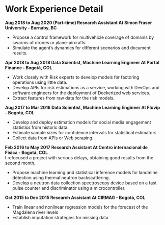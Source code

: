 # Work Experience Detail

**Aug 2018  to  Aug 2020 (Part-time) Research Assistant 	At Simon Fraser University - Burnaby, BC**
* Propose a control framework for multivehicle coverage of domains by swarms of drones or plane-aircrafts.
* Simulate the agent’s dynamics for different scenarios and document results.

**Apr 2018 to Aug 2018 Data Scientist, Machine Learning Engineer	At Portal Finance - Bogotá, COL**
* Work closely with Risk experts to develop models for factoring operations using little data.
* Develop APIs for risk estimations as a service, working with DevOps and software engineers for the deployment of Dockerized web services.
* Extract features from raw data for the risk models.

**Aug 2017 to Mar 2018 Data Scientist, Machine Learning Engineer 	At Fluvip - Bogotá, COL**
* Develop and deploy estimation models for social media engagement statistics from historic data.
* Estimate sample sizes for confidence intervals for statistical estimators.
* Collect data from APIs or Web scraping.

**Feb 2016 to May 2017 Research Assistant 	At Centro internacional de Fisica - Bogotá, COL**
<br>I refocused a project with serious delays, obtaining good results from the second month.
* Propose machine learning and statistical inference models for landmine detection using thermal neutron backscattering.
* Develop a neutron data collection spectroscopy device based on a fast pulse counter and discriminator using a microcontroller.

**Oct 2015 to Dec 2015 Research Assistant 	At CIRMAG - Bogotá, COL**
* Train linear and nonlinear regression models for the forecast of the Magdalena river levels
* Establish imputation strategies for missing data.